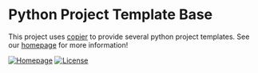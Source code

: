 # Python Project Template Base

This project uses [copier](https://copier.readthedocs.io/en/stable/) to provide several python project templates. See our [homepage](https://github.com/python-project-templates) for more information!

[![Homepage](https://img.shields.io/badge/homepage-Go-blue?style=for-the-badge)](https://github.com/python-project-templates)
[![License](https://img.shields.io/badge/license-Apache--2.0-brightgreen?style=for-the-badge)](https://github.com/python-project-templates)
